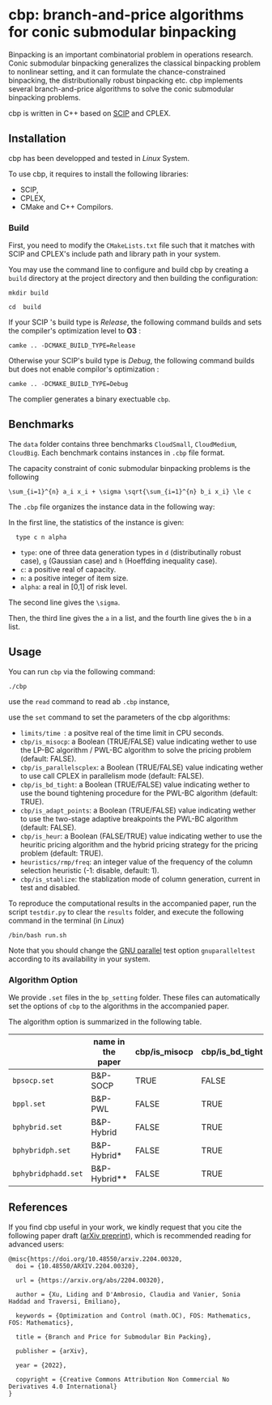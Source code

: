 

# cbp: branch-and-price algorithms for conic submodular binpacking

Binpacking is an important combinatorial problem in operations research. Conic submodular binpacking generalizes the classical binpacking problem to nonlinear setting, and it can formulate the chance-constrained binpacking, the distributionally robust binpacking etc. cbp implements several branch-and-price algorithms to solve the conic submodular binpacking problems.

cbp is written in C++ based on [SCIP](https://www.scipopt.org/) and CPLEX.


## Installation
cbp has been developped and tested in *Linux* System. 

To use cbp, it requires to install the following libraries:
- SCIP,
- CPLEX,
- CMake and C++ Compilors.

### Build
First, you need to modify the `CMakeLists.txt` file such that it matches with SCIP and CPLEX's include path and library path in your system.

You may use the command line to configure and build cbp by creating a `build` directory at the project directory and then building the configuration:
```
mkdir build
```
```
cd  build
```
If your SCIP 's build type is *Release*,  the following command builds and sets the compiler's optimization level to **O3** : 
```
camke .. -DCMAKE_BUILD_TYPE=Release
```
Otherwise your SCIP's build type is *Debug*,  the following command builds but does not enable compilor's optimization : 
```
camke .. -DCMAKE_BUILD_TYPE=Debug
```
The complier generates a binary exectuable `cbp`.



## Benchmarks
The `data` folder contains three benchmarks `CloudSmall`, `CloudMedium`, `CloudBig`. Each benchmark contains instances in `.cbp` file format.

The capacity constraint of conic submodular binpacking problems is the following
```
\sum_{i=1}^{n} a_i x_i + \sigma \sqrt{\sum_{i=1}^{n} b_i x_i} \le c
```

The `.cbp` file organizes the instance data in the following way:

In the first line, the statistics of the instance is given:
```
  type c n alpha
```
  * `type`: one of three data generation types in `d` (distributinally robust case), `g` (Gaussian case) and `h` (Hoeffding inequality case).
  * `c`:  a positive real of capacity.
  * `n`:  a positive integer of item size.
  * `alpha`: a real in [0,1] of risk level. 

The second line gives the `\sigma`.

Then, the third line gives the `a` in a list, and the fourth line gives the `b` in a list.


## Usage

You can run `cbp`  via the following command:
```
./cbp 
```
use the `read` command to read ab `.cbp` instance,

use the `set` command to set the parameters of the cbp algorithms:

  * `limits/time `: a positve real of the time limit in CPU seconds.
  * `cbp/is_misocp`:  a Boolean (TRUE/FALSE) value indicating wether to use the LP-BC algorithm / PWL-BC algorithm to solve the pricing problem (default: FALSE).
  * `cbp/is_parallelscplex`: a Boolean (TRUE/FALSE) value indicating wether to use call CPLEX in parallelism mode (default: FALSE).
  * `cbp/is_bd_tight`: a Boolean (TRUE/FALSE) value indicating wether to use the bound tightening procedure for the PWL-BC algorithm (default: TRUE).
  * `cbp/is_adapt_points`: a Boolean (TRUE/FALSE) value indicating wether to use the two-stage adaptive breakpoints the PWL-BC algorithm (default: FALSE).
  * `cbp/is_heur`: a Boolean (FALSE/TRUE) value indicating wether to use the heuritic pricing algorithm  and the hybrid pricing strategy for the pricing problem (default: TRUE).
  * `heuristics/rmp/freq`: an integer value of the frequency of the column selection heuristic (-1: disable, default: 1).
  * `cbp/is_stablize`: the stablization mode of column generation, current in test and disabled.

To reproduce the computational results in the accompanied paper, run the script `testdir.py` to clear the `results` folder, and execute the following command in the terminal (in *Linux*)
```
/bin/bash run.sh
```
Note that you should change the [GNU parallel](https://www.gnu.org/software/parallel/) test option `gnuparalleltest` according to its availability in your system.


### Algorithm Option
We provide `.set` files in the `bp_setting` folder. These files can automatically set the options of `cbp` to the algorithms in the accompanied paper.

The algorithm option is summarized in the following table.


|                    | name in the paper| cbp/is_misocp |  cbp/is_bd_tight     |  cbp/is_adapt_points| cbp/is_heur   |heuristics/rmp/freq| cbp/is_parallelscplex| 
|--------------------|------------------|---------------|----------------------|---------------------|---------------|-------------------|-------|
| `bpsocp.set`       |      B&P-SOCP    |  TRUE         |  FALSE               | FALSE               |  FALSE         | -1            | FALSE  |
| `bppl.set`         |      B&P-PWL     |  FALSE        |  TRUE                | FALSE               |  FALSE          | -1            | FALSE  |
| `bphybrid.set`     |    B&P-Hybrid    |  FALSE        |  TRUE                | FALSE              |  TRUE         | -1             | FALSE  |
| `bphybridph.set`   |    B&P-Hybrid*   |  FALSE        |  TRUE                | FALSE               |  TRUE            | 1             | FALSE  |
| `bphybridphadd.set`|    B&P-Hybrid**  |  FALSE        |  TRUE                | TRUE                | TRUE             | 1          | FALSE  |





## References

If you find cbp useful in your work, we kindly request that you cite the following paper draft ([arXiv preprint](https://arxiv.org/abs/2204.00320)), which is recommended reading for advanced users:


    @misc{https://doi.org/10.48550/arxiv.2204.00320,
      doi = {10.48550/ARXIV.2204.00320},
      
      url = {https://arxiv.org/abs/2204.00320},
      
      author = {Xu, Liding and D'Ambrosio, Claudia and Vanier, Sonia Haddad and Traversi, Emiliano},
      
      keywords = {Optimization and Control (math.OC), FOS: Mathematics, FOS: Mathematics},
      
      title = {Branch and Price for Submodular Bin Packing},
      
      publisher = {arXiv},
      
      year = {2022},
      
      copyright = {Creative Commons Attribution Non Commercial No Derivatives 4.0 International}
    }



